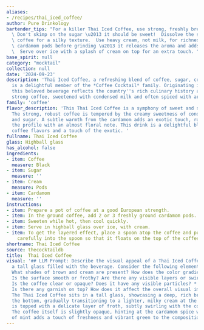 ```yaml
---
aliases:
- /recipes/thai_iced_coffee/
author: Pure Drinkology
bartender_tips: "For a killer Thai Iced Coffee, use strong, freshly brewed coffee.\
  \ Don't skimp on the sugar \u2013 it should be sweet!  Dissolve the sugar in hot\
  \ coffee for a silky texture.  Use heavy cream, not milk, for richness.  Toast the\
  \ cardamom pods before grinding \u2013 it releases the aroma and adds a warm complexity.\
  \  Serve over ice with a splash of cream on top for an extra touch. "
base_spirit: null
category: "mocktail"
collection: null
date: '2024-09-23'
description: 'Thai Iced Coffee, a refreshing blend of coffee, sugar, cream, and cardamom,
  is a delightful member of the *Coffee Cocktail* family. Originating in Thailand,
  this beloved beverage reflects the country''s rich culinary history and love for
  strong coffee, sweetened with condensed milk and often spiced with aromatic cardamom. '
family: 'coffee'
flavor_description: 'This Thai Iced Coffee is a symphony of sweet and spiced flavors.
  The strong, robust coffee is tempered by the creamy sweetness of condensed milk
  and sugar. A subtle warmth from the cardamom adds an exotic touch, rounding out
  the profile with an almost floral note. This drink is a delightful blend of classic
  coffee flavors and a touch of the exotic. '
fullname: Thai Iced Coffee
glass: Highball glass
has_alcohol: false
ingredients:
- item: Coffee
  measure: Black
- item: Sugar
  measure: ''
- item: Cream
  measure: Pods
- item: Cardamom
  measure: ''
instructions:
- item: Prepare a pot of coffee at a good European strength.
- item: In the ground coffee, add 2 or 3 freshly ground cardamom pods.
- item: Sweeten while hot, then cool quickly.
- item: Serve in highball glass over ice, with cream.
- item: To get the layered effect, place a spoon atop the coffee and pour the milk
    carefully into the spoon so that it floats on the top of the coffee.
shortname: Thai Iced Coffee
source: thecocktaildb
title:  Thai Iced Coffee
visual: '## LLM Prompt: Describe the visual appeal of a Thai Iced Coffee. Imagine
  a tall glass filled with the beverage. Consider the following elements:* **Color:**
  What shades of brown and cream are present? How does the color gradient look?* **Texture:**
  Is the surface smooth or frothy? Are there any visible layers or swirls? * **Clarity:**
  Is the coffee clear or opaque? Does it have any visible particles? * **Garnish:**
  Is there any garnish on top? How does it affect the overall visual impression? **Example:**
  The Thai Iced Coffee sits in a tall glass, showcasing a deep, rich brown hue at
  the bottom, gradually transitioning to a lighter, milky cream at the top. The surface
  is topped with a delicate layer of froth, subtly swirling with the coffee underneath.
  The coffee itself is slightly opaque, hinting at the cardamom spice within. A sprig
  of mint adds a touch of freshness and vibrant green to the composition. '
---
```



